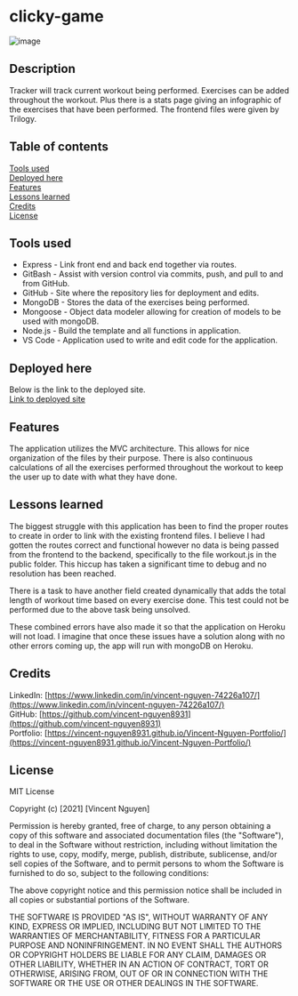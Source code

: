 # clicky-game


![image]()

Description
------------

Tracker will track current workout being performed. Exercises can be added throughout the workout. Plus there is a stats page giving an infographic of the exercises that have been performed. The frontend files were given by Trilogy. 

 Table of contents
---------------
[Tools used](#Tools-used)<br />
[Deployed here](#Deployed-here)<br />
[Features](#Features)<br />
[Lessons learned](#Lessons-learned)<br />
[Credits](#Credits)<br />
[License](#License)

Tools used
-------------------
* Express - Link front end and back end together via routes.
* GitBash - Assist with version control via commits, push, and pull to and from GitHub.
* GitHub - Site where the repository lies for deployment and edits.
* MongoDB - Stores the data of the exercises being performed.
* Mongoose - Object data modeler allowing for creation of models to be used with mongoDB.
* Node.js - Build the template and all functions in application. 
* VS Code - Application used to write and edit code for the application.

Deployed here
-------------

Below is the link to the deployed site. <br />
[Link to deployed site](https://personal-workout-tracking.herokuapp.com/)


Features
------------------

The application utilizes the MVC architecture. This allows for nice organization of the files by their purpose. There is also continuous calculations of all the exercises performed throughout the workout to keep the user up to date with what they have done. 

Lessons learned
---------------------
The biggest struggle with this application has been to find the proper routes to create in order to link with the existing frontend files. I believe I had gotten the routes correct and functional however no data is being passed from the frontend to the backend, specifically to the file workout.js in the public folder. This hiccup has taken a significant time to debug and no resolution has been reached.

There is a task to have another field created dynamically that adds the total length of workout time based on every exercise done. This test could not be performed due to the above task being unsolved.

These combined errors have also made it so that the application on Heroku will not load. I imagine that once these issues have a solution along with no other errors coming up, the app will run with mongoDB on Heroku.


Credits
---------------
LinkedIn: [https://www.linkedin.com/in/vincent-nguyen-74226a107/](https://www.linkedin.com/in/vincent-nguyen-74226a107/) <br />
GitHub: [https://github.com/vincent-nguyen8931](https://github.com/vincent-nguyen8931) <br />
Portfolio: [https://vincent-nguyen8931.github.io/Vincent-Nguyen-Portfolio/](https://vincent-nguyen8931.github.io/Vincent-Nguyen-Portfolio/)


License
----------
MIT License

Copyright (c) [2021] [Vincent Nguyen]

Permission is hereby granted, free of charge, to any person obtaining a copy
of this software and associated documentation files (the "Software"), to deal
in the Software without restriction, including without limitation the rights
to use, copy, modify, merge, publish, distribute, sublicense, and/or sell
copies of the Software, and to permit persons to whom the Software is
furnished to do so, subject to the following conditions:

The above copyright notice and this permission notice shall be included in all
copies or substantial portions of the Software.

THE SOFTWARE IS PROVIDED "AS IS", WITHOUT WARRANTY OF ANY KIND, EXPRESS OR
IMPLIED, INCLUDING BUT NOT LIMITED TO THE WARRANTIES OF MERCHANTABILITY,
FITNESS FOR A PARTICULAR PURPOSE AND NONINFRINGEMENT. IN NO EVENT SHALL THE
AUTHORS OR COPYRIGHT HOLDERS BE LIABLE FOR ANY CLAIM, DAMAGES OR OTHER
LIABILITY, WHETHER IN AN ACTION OF CONTRACT, TORT OR OTHERWISE, ARISING FROM,
OUT OF OR IN CONNECTION WITH THE SOFTWARE OR THE USE OR OTHER DEALINGS IN THE
SOFTWARE.